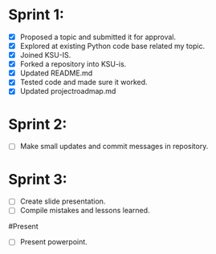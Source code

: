 # Sprint 1:
- [x] Proposed a topic and submitted it for approval.
- [X] Explored at existing Python code base related my topic.
- [x] Joined KSU-IS.
- [x] Forked a repository into KSU-is.
- [x] Updated README.md
- [x] Tested code and made sure it worked.
- [x] Updated projectroadmap.md    

# Sprint 2:
- [ ] Make small updates and commit messages in repository.    

# Sprint 3:
- [ ] Create slide presentation.
- [ ] Compile mistakes and lessons learned.

#Present
- [ ] Present powerpoint.
